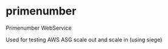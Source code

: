 # primenumber
Primenumber WebService

Used for testing AWS ASG scale out and scale in (using siege)
